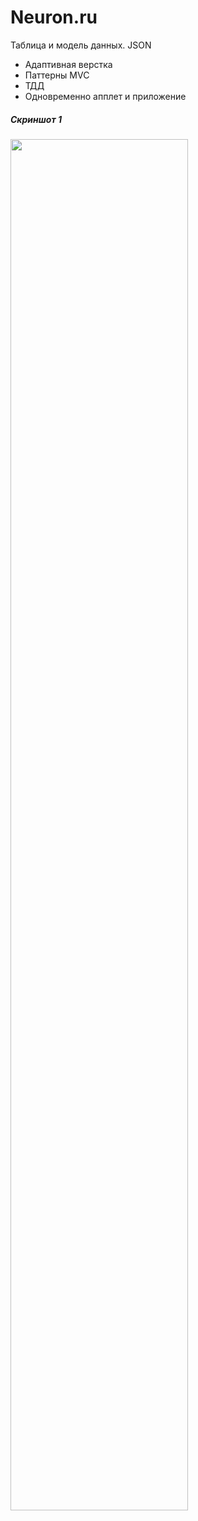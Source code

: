 # Neuron.ru
<p>
Таблица и модель данных. JSON
</p>
<p>
<ul>
<li>Адаптивная верстка</li>
<li>Паттерны MVC</li>
<li>ТДД</li>
<li>Одновременно апплет и приложение</li>
</ul>
</p>
<p>
<h5>Скриншот 1</h5>
<img src="res/hh.png" width="75%"/>
</p>

